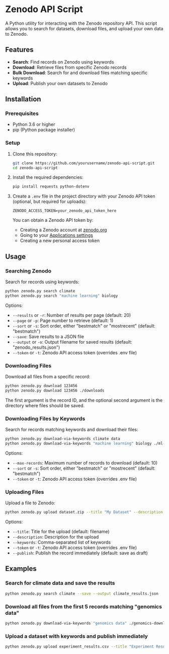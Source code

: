 # Zenodo API Script

A Python utility for interacting with the Zenodo repository API. This script allows you to search for datasets, download files, and upload your own data to Zenodo.

## Features

- **Search**: Find records on Zenodo using keywords
- **Download**: Retrieve files from specific Zenodo records
- **Bulk Download**: Search for and download files matching specific keywords
- **Upload**: Publish your own datasets to Zenodo

## Installation

### Prerequisites

- Python 3.6 or higher
- pip (Python package installer)

### Setup

1. Clone this repository:
   ```bash
   git clone https://github.com/yourusername/zenodo-api-script.git
   cd zenodo-api-script
   ```

2. Install the required dependencies:
   ```bash
   pip install requests python-dotenv
   ```

3. Create a `.env` file in the project directory with your Zenodo API token (optional, but required for uploads):
   ```
   ZENODO_ACCESS_TOKEN=your_zenodo_api_token_here
   ```

   You can obtain a Zenodo API token by:
   - Creating a Zenodo account at [zenodo.org](https://zenodo.org)
   - Going to your [Applications settings](https://zenodo.org/account/settings/applications/)
   - Creating a new personal access token

## Usage

### Searching Zenodo

Search for records using keywords:

```bash
python zenodo.py search climate
python zenodo.py search "machine learning" biology
```

Options:
- `--results` or `-r`: Number of results per page (default: 20)
- `--page` or `-p`: Page number to retrieve (default: 1)
- `--sort` or `-s`: Sort order, either "bestmatch" or "mostrecent" (default: "bestmatch")
- `--save`: Save results to a JSON file
- `--output` or `-o`: Output filename for saved results (default: "zenodo_results.json")
- `--token` or `-t`: Zenodo API access token (overrides .env file)

### Downloading Files

Download all files from a specific record:

```bash
python zenodo.py download 123456
python zenodo.py download 123456 ./downloads
```

The first argument is the record ID, and the optional second argument is the directory where files should be saved.

### Downloading Files by Keywords

Search for records matching keywords and download their files:

```bash
python zenodo.py download-via-keywords climate data
python zenodo.py download-via-keywords "machine learning" biology ./ml-bio-data
```

Options:
- `--max-records`: Maximum number of records to download (default: 10)
- `--sort` or `-s`: Sort order, either "bestmatch" or "mostrecent" (default: "bestmatch")
- `--token` or `-t`: Zenodo API access token (overrides .env file)

### Uploading Files

Upload a file to Zenodo:

```bash
python zenodo.py upload dataset.zip --title "My Dataset" --description "Description of my dataset"
```

Options:
- `--title`: Title for the upload (default: filename)
- `--description`: Description for the upload
- `--keywords`: Comma-separated list of keywords
- `--token` or `-t`: Zenodo API access token (overrides .env file)
- `--publish`: Publish the record immediately (default: save as draft)

## Examples

### Search for climate data and save the results

```bash
python zenodo.py search climate --save --output climate_results.json
```

### Download all files from the first 5 records matching "genomics data"

```bash
python zenodo.py download-via-keywords "genomics data" ./genomics-downloads --max-records 5
```

### Upload a dataset with keywords and publish immediately

```bash
python zenodo.py upload experiment_results.csv --title "Experiment Results" --description "Data from my experiment" --keywords "experiment,science,data" --publish
```
